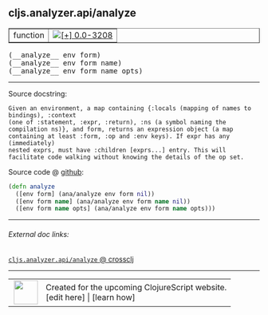 ## cljs.analyzer.api/analyze



 <table border="1">
<tr>
<td>function</td>
<td><a href="https://github.com/cljsinfo/cljs-api-docs/tree/0.0-3208"><img valign="middle" alt="[+] 0.0-3208" title="Added in 0.0-3208" src="https://img.shields.io/badge/+-0.0--3208-lightgrey.svg"></a> </td>
</tr>
</table>


 <samp>
(__analyze__ env form)<br>
</samp>
 <samp>
(__analyze__ env form name)<br>
</samp>
 <samp>
(__analyze__ env form name opts)<br>
</samp>

---





Source docstring:

```
Given an environment, a map containing {:locals (mapping of names to bindings), :context
(one of :statement, :expr, :return), :ns (a symbol naming the
compilation ns)}, and form, returns an expression object (a map
containing at least :form, :op and :env keys). If expr has any (immediately)
nested exprs, must have :children [exprs...] entry. This will
facilitate code walking without knowing the details of the op set.
```


Source code @ [github](https://github.com/clojure/clojurescript/blob/r3263/src/main/clojure/cljs/analyzer/api.clj#L23-L32):

```clj
(defn analyze
  ([env form] (ana/analyze env form nil))
  ([env form name] (ana/analyze env form name nil))
  ([env form name opts] (ana/analyze env form name opts)))
```

<!--
Repo - tag - source tree - lines:

 <pre>
clojurescript @ r3263
└── src
    └── main
        └── clojure
            └── cljs
                └── analyzer
                    └── <ins>[api.clj:23-32](https://github.com/clojure/clojurescript/blob/r3263/src/main/clojure/cljs/analyzer/api.clj#L23-L32)</ins>
</pre>

-->

---



###### External doc links:

[`cljs.analyzer.api/analyze` @ crossclj](http://crossclj.info/fun/cljs.analyzer.api/analyze.html)<br>

---

 <table>
<tr><td>
<img valign="middle" align="right" width="48px" src="http://i.imgur.com/Hi20huC.png">
</td><td>
Created for the upcoming ClojureScript website.<br>
[edit here] | [learn how]
</td></tr></table>

[edit here]:https://github.com/cljsinfo/cljs-api-docs/blob/master/cljsdoc/cljs.analyzer.api/analyze.cljsdoc
[learn how]:https://github.com/cljsinfo/cljs-api-docs/wiki/cljsdoc-files

<!--

This information was too distracting to show to readers, but I'll leave it
commented here since it is helpful to:

- pretty-print the data used to generate this document
- and show how to retrieve that data



The API data for this symbol:

```clj
{:ns "cljs.analyzer.api",
 :name "analyze",
 :signature ["[env form]" "[env form name]" "[env form name opts]"],
 :history [["+" "0.0-3208"]],
 :type "function",
 :full-name-encode "cljs.analyzer.api/analyze",
 :source {:code "(defn analyze\n  ([env form] (ana/analyze env form nil))\n  ([env form name] (ana/analyze env form name nil))\n  ([env form name opts] (ana/analyze env form name opts)))",
          :title "Source code",
          :repo "clojurescript",
          :tag "r3263",
          :filename "src/main/clojure/cljs/analyzer/api.clj",
          :lines [23 32]},
 :full-name "cljs.analyzer.api/analyze",
 :docstring "Given an environment, a map containing {:locals (mapping of names to bindings), :context\n(one of :statement, :expr, :return), :ns (a symbol naming the\ncompilation ns)}, and form, returns an expression object (a map\ncontaining at least :form, :op and :env keys). If expr has any (immediately)\nnested exprs, must have :children [exprs...] entry. This will\nfacilitate code walking without knowing the details of the op set."}

```

Retrieve the API data for this symbol:

```clj
;; from Clojure REPL
(require '[clojure.edn :as edn])
(-> (slurp "https://raw.githubusercontent.com/cljsinfo/cljs-api-docs/catalog/cljs-api.edn")
    (edn/read-string)
    (get-in [:symbols "cljs.analyzer.api/analyze"]))
```

-->
